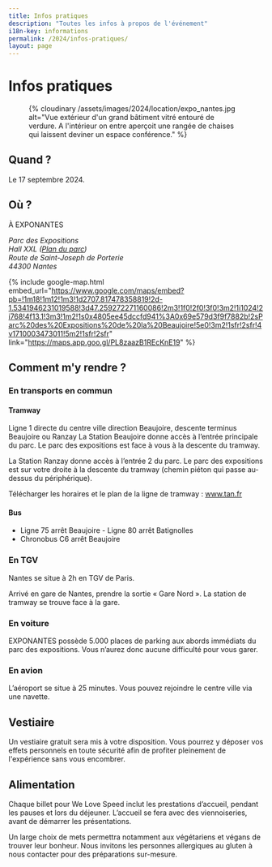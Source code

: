 ```yaml
---
title: Infos pratiques
description: "Toutes les infos à propos de l'événement"
i18n-key: informations
permalink: /2024/infos-pratiques/
layout: page
---
```


# Infos pratiques

<figure>
  {% cloudinary /assets/images/2024/location/expo_nantes.jpg alt="Vue extérieur d'un grand bâtiment vitré entouré de verdure. A l'intérieur on entre aperçoit une rangée de chaises qui laissent deviner un espace conférence." %}
</figure>

## Quand ?

Le 17 septembre 2024.

## Où ?

À EXPONANTES

<address>
  Parc des Expositions<br>
  Hall XXL (<a href="https://www.exponantes.com/system/page_attachments/384/attachments/original_expn-plan-hd01.pdf" target="_blank" rel="noopener">Plan du parc</a>)<br>
  Route de Saint-Joseph de Porterie<br>
  44300 Nantes
</address>

{% include google-map.html embed_url="https://www.google.com/maps/embed?pb=!1m18!1m12!1m3!1d2707.817478358819!2d-1.5341946231019588!3d47.259272271160086!2m3!1f0!2f0!3f0!3m2!1i1024!2i768!4f13.1!3m3!1m2!1s0x4805ee45dccfd941%3A0x69e579d3f9f7882b!2sParc%20des%20Expositions%20de%20la%20Beaujoire!5e0!3m2!1sfr!2sfr!4v1710003473011!5m2!1sfr!2sfr" link="https://maps.app.goo.gl/PL8zaazB1REcKnE19" %}

## Comment m'y rendre ?

### En transports en commun

#### **Tramway**

Ligne 1 directe du centre ville direction Beaujoire, descente terminus Beaujoire ou Ranzay La Station Beaujoire donne accès à l’entrée principale du parc. Le parc des expositions est face à vous à la descente du tramway.

La Station Ranzay donne accès à l’entrée 2 du parc. Le parc des expositions est sur votre droite à la descente du tramway (chemin piéton qui passe au-dessus du périphérique).

Télécharger les horaires et le plan de la ligne de tramway : <a href="https://www.tan.fr">www.tan.fr</a>

#### **Bus**

* Ligne 75 arrêt Beaujoire - Ligne 80 arrêt Batignolles
* Chronobus C6 arrêt Beaujoire

### En TGV

Nantes se situe à 2h en TGV de Paris.

Arrivé en gare de Nantes, prendre la sortie « Gare Nord ». La station de tramway se trouve face à la gare. 

### En voiture

EXPONANTES possède 5.000 places de parking aux abords immédiats du parc des expositions. Vous n’aurez donc aucune difficulté pour vous garer.

### En avion

L’aéroport se situe à 25 minutes. Vous pouvez rejoindre le centre ville via une navette.

## Vestiaire

Un vestiaire gratuit sera mis à votre disposition. Vous pourrez y déposer vos effets personnels en toute sécurité afin de profiter pleinement de l'expérience sans vous encombrer.

## Alimentation

Chaque billet pour We Love Speed inclut les prestations d’accueil, pendant les pauses et lors du déjeuner. L’accueil se fera avec des viennoiseries, avant de démarrer les présentations.

Un large choix de mets permettra notamment aux végétariens et végans de trouver leur bonheur. Nous invitons les personnes allergiques au gluten à nous contacter pour des préparations sur-mesure.
